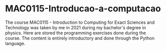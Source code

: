 # MAC0115-Introducao-a-computacao
The course MAC0115 - Introduction to Computing for Exact Sciences and Technology was taken by me in 2021 during my bachelor's degree in physics. Here are stored the programming exercises done during the course. The content is entirely introductory and done through the Python language.
